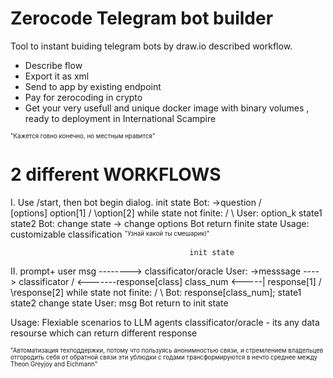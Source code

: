 # Zerocode Telegram bot builder
Tool to instant buiding telegram bots by draw.io described workflow.
- Describe flow
- Export it as xml
- Send to app by existing endpoint
- Pay for zerocoding in crypto
- Get your very usefull and unique docker image with binary volumes , ready to deployment in International Scampire

<sup><sub>"Кажется говно конечно, но местным нравится"</sub></sup>

# 2 different WORKFLOWS
I. Use /start, then bot begin dialog.     init state
Bot: ->question                             /     \
      [options]                option[1]   /       \option[2] 
while state not finite:                   /          \ 
  User: option_k                      state1          state2
  Bot: change state -> change options
Bot return finite state
Usage: customizable classification
<sup><sub>"Узнай какой ты смешарик)"</sub></sup>

                                            init state
II.     prompt+                             user msg --------> classificator/oracle
User: ->messsage ----> classificator         /     \<-------response[class]
      class_num     <-----|    response[1] /        \response[2] 
while state not finite:                   /          \ 
  Bot: response[class_num];          state1          state2
       change state
  User: msg
Bot return to init state

Usage: Flexiable scenarios to LLM agents
classificator/oracle - its any data resourse which can return different response

<sup><sub>"Автоматизация техподдержки, потому что пользуясь анонимностью связи, и стремлением владельцев отгородить себя от обратной связи эти ублюдки с годами трансформируются в нечто среднее между Theon Greyjoy and Eichmann"</sub></sup>
